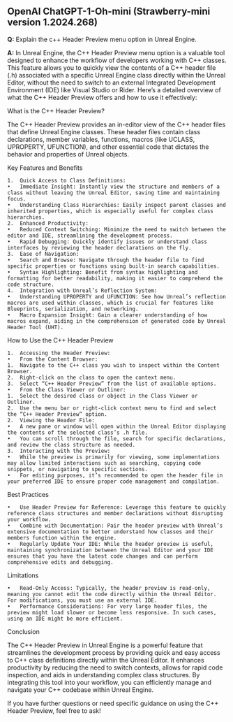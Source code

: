 ## OpenAI ChatGPT-1-Oh-mini (Strawberry-mini version 1.2024.268)

**Q:** Explain the c++ Header Preview menu option in Unreal Engine.

**A:** In Unreal Engine, the C++ Header Preview menu option is a valuable tool designed to enhance the workflow of developers working with C++ classes. This feature allows you to quickly view the contents of a C++ header file (.h) associated with a specific Unreal Engine class directly within the Unreal Editor, without the need to switch to an external Integrated Development Environment (IDE) like Visual Studio or Rider. Here’s a detailed overview of what the C++ Header Preview offers and how to use it effectively:

What is the C++ Header Preview?

The C++ Header Preview provides an in-editor view of the C++ header files that define Unreal Engine classes. These header files contain class declarations, member variables, functions, macros (like UCLASS, UPROPERTY, UFUNCTION), and other essential code that dictates the behavior and properties of Unreal objects.

Key Features and Benefits

	1.	Quick Access to Class Definitions:
	•	Immediate Insight: Instantly view the structure and members of a class without leaving the Unreal Editor, saving time and maintaining focus.
	•	Understanding Class Hierarchies: Easily inspect parent classes and inherited properties, which is especially useful for complex class hierarchies.
	2.	Enhanced Productivity:
	•	Reduced Context Switching: Minimize the need to switch between the editor and IDE, streamlining the development process.
	•	Rapid Debugging: Quickly identify issues or understand class interfaces by reviewing the header declarations on the fly.
	3.	Ease of Navigation:
	•	Search and Browse: Navigate through the header file to find specific properties or functions using built-in search capabilities.
	•	Syntax Highlighting: Benefit from syntax highlighting and formatting for better readability, making it easier to comprehend the code structure.
	4.	Integration with Unreal’s Reflection System:
	•	Understanding UPROPERTY and UFUNCTION: See how Unreal’s reflection macros are used within classes, which is crucial for features like Blueprints, serialization, and networking.
	•	Macro Expansion Insight: Gain a clearer understanding of how macros expand, aiding in the comprehension of generated code by Unreal Header Tool (UHT).

How to Use the C++ Header Preview

	1.	Accessing the Header Preview:
	•	From the Content Browser:
	1.	Navigate to the C++ class you wish to inspect within the Content Browser.
	2.	Right-click on the class to open the context menu.
	3.	Select “C++ Header Preview” from the list of available options.
	•	From the Class Viewer or Outliner:
	1.	Select the desired class or object in the Class Viewer or Outliner.
	2.	Use the menu bar or right-click context menu to find and select the “C++ Header Preview” option.
	2.	Viewing the Header File:
	•	A new pane or window will open within the Unreal Editor displaying the contents of the selected class’s .h file.
	•	You can scroll through the file, search for specific declarations, and review the class structure as needed.
	3.	Interacting with the Preview:
	•	While the preview is primarily for viewing, some implementations may allow limited interactions such as searching, copying code snippets, or navigating to specific sections.
	•	For editing purposes, it’s recommended to open the header file in your preferred IDE to ensure proper code management and compilation.

Best Practices

	•	Use Header Preview for Reference: Leverage this feature to quickly reference class structures and member declarations without disrupting your workflow.
	•	Combine with Documentation: Pair the header preview with Unreal’s extensive documentation to better understand how classes and their members function within the engine.
	•	Regularly Update Your IDE: While the header preview is useful, maintaining synchronization between the Unreal Editor and your IDE ensures that you have the latest code changes and can perform comprehensive edits and debugging.

Limitations

	•	Read-Only Access: Typically, the header preview is read-only, meaning you cannot edit the code directly within the Unreal Editor. For modifications, you must use an external IDE.
	•	Performance Considerations: For very large header files, the preview might load slower or become less responsive. In such cases, using an IDE might be more efficient.

Conclusion

The C++ Header Preview in Unreal Engine is a powerful feature that streamlines the development process by providing quick and easy access to C++ class definitions directly within the Unreal Editor. It enhances productivity by reducing the need to switch contexts, allows for rapid code inspection, and aids in understanding complex class structures. By integrating this tool into your workflow, you can efficiently manage and navigate your C++ codebase within Unreal Engine.

If you have further questions or need specific guidance on using the C++ Header Preview, feel free to ask!
